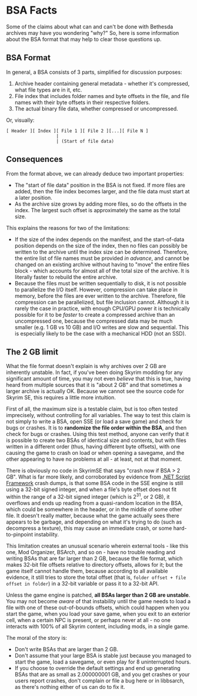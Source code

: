 ﻿# BSA Facts

Some of the claims about what can and can't be done with Bethesda archives may have you wondering "why?" So, here is some information about the BSA format that may help to clear those questions up.

## BSA Format

In general, a BSA consists of 3 parts, simplified for discussion purposes:

1. Archive header containing general metadata - whether it's compressed, what file types are in it, etc.
2. File index that includes folder names and byte offsets in the file, and file names with their byte offsets in their respective folders.
3. The actual binary file data, whether compressed or uncompressed.

Or, visually:

```
[ Header ][ Index ][ File 1 ][ File 2 ][...][ File N ]
                   |
                   | (Start of file data)
```

## Consequences

From the format above, we can already deduce two important properties:

- The "start of file data" position in the BSA is not fixed. If more files are added, then the file index becomes larger, and the file data must start at a later position.
- As the archive size grows by adding more files, so do the offsets in the index. The largest such offset is approximately the same as the total size.

This explains the reasons for two of the limitations:

- If the size of the index depends on the manifest, and the start-of-data position depends on the size of the index, then no files can possibly be written to the archive until the index size can be determined. Therefore, the entire list of file names must be provided _in advance_, and cannot be changed on an existing archive without having to "move" the entire files block - which accounts for almost all of the total size of the archive. It is literally faster to rebuild the entire archive.
- Because the files must be written sequentially to disk, it is not possible to parallelize the I/O itself. However, compression can take place in memory, before the files are ever written to the archive. Therefore, file compression can be parallelized, but file inclusion cannot. Although it is rarely the case in practice, with enough CPU/GPU power it is technically possible for it to be _faster_ to create a compressed archive than an uncompressed one, because the compressed data may be much smaller (e.g. 1 GB vs 10 GB) and I/O writes are slow and sequential. This is especially likely to be the case with a mechanical HDD (not an SSD).

## The 2 GB limit

What the file format doesn't explain is why archives over 2 GB are inherently unstable. In fact, if you've been doing Skyrim modding for any significant amount of time, you may not even _believe_ that this is true, having heard from multiple sources that it is "about 2 GB" and that sometimes a larger archive is actually OK. Because we cannot see the source code for Skyrim SE, this requires a little more intuition.

First of all, the maximum size is a testable claim, but is too often tested imprecisely, without controlling for all variables. The way to test this claim is not simply to write a BSA, open SSE (or load a save game) and check for bugs or crashes. It is to **randomize the file order within the BSA**, and then check for bugs or crashes. Using this test method, anyone can verify that it is possible to create two BSAs of identical size and contents, but with files written in a different order (thus, having different byte offsets), with one causing the game to crash on load or when opening a savegame, and the other appearing to have no problems at all - at least, not at that moment.

There is obviously no code in SkyrimSE that says "crash now if BSA > 2 GB". What is far more likely, and corroborated by evidence from [.NET Script Framework](https://www.nexusmods.com/skyrimspecialedition/mods/21294) crash dumps, is that some BSA code in the SSE engine is still using a 32-bit signed integer, and when a file's byte offset does not fit within the range of a 32-bit signed integer (which is 2<sup>31</sup>, or 2 GB), it overflows and ends up reading from a quasi-random location in the BSA, which could be somewhere in the header, or in the middle of some other file. It doesn't really matter, because what the game actually sees there appears to be garbage, and depending on what it's trying to do (such as decompress a texture), this may cause an immediate crash, or some hard-to-pinpoint instability.

This limitation creates an unusual scenario wherein external tools - like this one, Mod Organizer, BSArch, and so on - have no trouble reading and writing BSAs that are far larger than 2 GB, because the file format, which makes 32-bit file offsets relative to directory offsets, allows for it; but the game itself cannot handle them, because according to all available evidence, it still tries to store the total offset (that is, `folder offset + file offset in folder`) in a 32-bit variable or pass it to a 32-bit API.

Unless the game engine is patched, **all BSAs larger than 2 GB are unstable**. You may not become _aware_ of that instability until the game needs to load a file with one of these out-of-bounds offsets, which could happen when you start the game, when you load your save game, when you exit to an exterior cell, when a certain NPC is present, or perhaps never at all - no one interacts with 100% of all Skyrim content, including mods, in a single game.

The moral of the story is:

- Don't write BSAs that are larger than 2 GB.
- Don't assume that your large BSA is stable just because you managed to start the game, load a savegame, or even play for 8 uninterrupted hours.
- If you choose to override the default settings and end up generating BSAs that are as small as 2.000000001 GB, and you get crashes or your users report crashes, don't complain or
  file a bug here or in libbsarch, as there's nothing either of us can do to fix it.